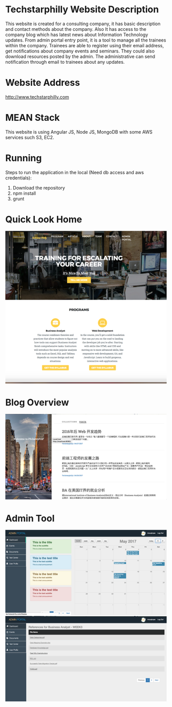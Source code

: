 # Techstarphilly Website Description
This website is created for a consulting company, it has basic description and contact methods about the company. Also It has access to 
the company blog which has latest news about Information Technology updates. From admin portal entry point, it is a tool to manage all the
trainees within the company. Trainees are able to register using their email address, get notifications about company events and seminars.
They could also download resources posted by the admin. The administrative can send notification through email to trainees about any updates.

# Website Address
http://www.techstarphilly.com

# MEAN Stack
This website is using Angular JS, Node JS, MongoDB with some AWS services such S3, EC2.

# Running 
Steps to run the application in the local (Need db access and aws credentials):
1. Download the repository
2. npm install
3. grunt

# Quick Look Home
![Alt text](/app/images/home.png?raw=true "Optional Title")

# Blog Overview
![Alt text](/app/images/blog.png?raw=true "Optional Title")

# Admin Tool
![Alt text](/app/images/events.png?raw=true "Optional Title")
![Alt text](/app/images/documents.png?raw=true "Optional Title")

